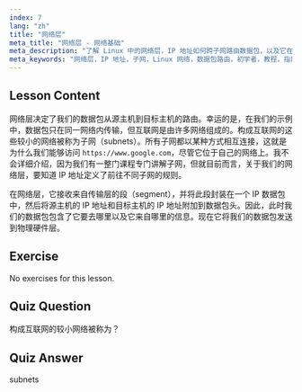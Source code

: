 ```yaml
---
index: 7
lang: "zh"
title: "网络层"
meta_title: "网络层 - 网络基础"
meta_description: "了解 Linux 中的网络层，IP 地址如何跨子网路由数据包，以及它在数据传输中的作用。开始您的 Linux 网络之旅！"
meta_keywords: "网络层，IP 地址，子网，Linux 网络，数据包路由，初学者，教程，指南"
---
```


## Lesson Content

网络层决定了我们的数据包从源主机到目标主机的路由。幸运的是，在我们的示例中，数据包只在同一网络内传输，但互联网是由许多网络组成的。构成互联网的这些较小的网络被称为子网（subnets）。所有子网都以某种方式相互连接，这就是为什么我们能够访问 `https://www.google.com`，尽管它位于自己的网络上。我不会详细介绍，因为我们有一整门课程专门讲解子网，但就目前而言，关于我们的网络层，要知道 IP 地址定义了前往不同子网的规则。

在网络层，它接收来自传输层的段（segment），并将此段封装在一个 IP 数据包中，然后将源主机的 IP 地址和目标主机的 IP 地址附加到数据包头。因此，此时我们的数据包包含了它要去哪里以及它来自哪里的信息。现在它将我们的数据包发送到物理硬件层。

## Exercise

No exercises for this lesson.

## Quiz Question

构成互联网的较小网络被称为？

## Quiz Answer

subnets
